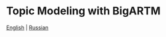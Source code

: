 Topic Modeling with BigARTM
===========================

[English](http://nbviewer.ipython.org/github/bigartm/bigartm-book/blob/master/Topic_Modeling_with_BigARTM.ipynb) | [Russian](Topic_Modeling_with_BigARTM_RU.ipynb)
